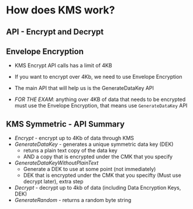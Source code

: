 # How does KMS work?

## API - Encrypt and Decrypt
## Envelope Encryption
- KMS Encrypt API calls has a limit of 4KB
- If you want to encrypt over 4Kb, we need to use Envelope Encryption
- The main API that will help us is the GenerateDataKey API

- *FOR THE EXAM*: anything over 4KB of data that needs to be encrypted must use the Envelope Encryption, that means use `GenerateDataKey` API

## KMS Symmetric - API Summary

- *Encrypt* - encrypt up to 4Kb of data through KMS
- *GenerateDataKey* - generates a unique symmetric data key (DEK)
  - retuns a plain text copy of the data key
  - AND a copy that is encrypted under the CMK that you specify
- *GenerateDataKeyWithoutPlainText*
  - Generate a DEK to use at some point (not immediately)
  - DEK that is encrypted under the CMK that you specifty (Must use decrypt later), extra step
- *Decrypt* - decrypt up to 4kb of data (including Data Encryption Keys, DEK)
- *GenerateRandom* - returns a random byte string

